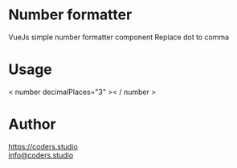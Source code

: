 # Number formatter
VueJs simple number formatter component
Replace dot to comma 

# Usage
< number decimalPlaces="3" >< / number >

# Author
https://coders.studio <br>
info@coders.studio
